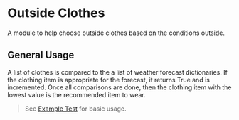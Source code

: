# Outside Clothes

A module to help choose outside clothes based on the conditions outside.

## General Usage

A list of clothes is compared to the a list of weather forecast dictionaries. If
the clothing item is appropriate for the forecast, it returns True and is
incremented. Once all comparisons are done, then the clothing item with the
lowest value is the recommended item to wear.

> See [Example Test](./tests/test_example.py) for basic usage.